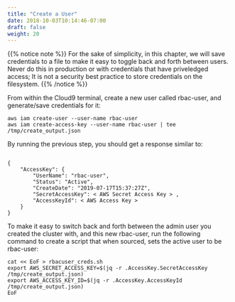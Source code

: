 ```yaml
---
title: "Create a User"
date: 2018-10-03T10:14:46-07:00
draft: false
weight: 20
---
```


{{% notice note %}}
For the sake of simplicity, in this chapter, we will save credentials to a file to make it easy to toggle back and forth between users.  Never do this in production or with credentials that have priveledged access; It is not a security best practice to store credentials on the filesystem.
{{% /notice %}}

From within the Cloud9 terminal, create a new user called rbac-user, and generate/save credentials for it:

```
aws iam create-user --user-name rbac-user
aws iam create-access-key --user-name rbac-user | tee /tmp/create_output.json
```

By running the previous step, you should get a response similar to:

```output

{
    "AccessKey": {
        "UserName": "rbac-user",
        "Status": "Active",
        "CreateDate": "2019-07-17T15:37:27Z",
        "SecretAccessKey": < AWS Secret Access Key > ,
        "AccessKeyId": < AWS Access Key >
    }
}
```

To make it easy to switch back and forth between the admin user you created the cluster with, and this new rbac-user, run the following command to create a script that when sourced, sets the active user to be rbac-user:

```
cat << EoF > rbacuser_creds.sh
export AWS_SECRET_ACCESS_KEY=$(jq -r .AccessKey.SecretAccessKey /tmp/create_output.json)
export AWS_ACCESS_KEY_ID=$(jq -r .AccessKey.AccessKeyId /tmp/create_output.json)
EoF
```
